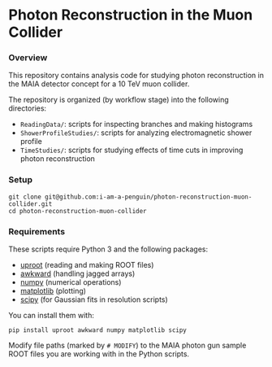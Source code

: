 # Photon Reconstruction in the Muon Collider

### Overview
This repository contains analysis code for studying photon reconstruction in the MAIA detector concept for a 10 TeV muon collider.

The repository is organized (by workflow stage) into the following directories:
- `ReadingData/`: scripts for inspecting branches and making histograms
- `ShowerProfileStudies/`: scripts for analyzing electromagnetic shower profile
- `TimeStudies/`: scripts for studying effects of time cuts in improving photon reconstruction

### Setup
```
git clone git@github.com:i-am-a-penguin/photon-reconstruction-muon-collider.git
cd photon-reconstruction-muon-collider
```

### Requirements

These scripts require Python 3 and the following packages:

- [uproot](https://github.com/scikit-hep/uproot) (reading and making ROOT files)
- [awkward](https://awkward-array.org/) (handling jagged arrays)
- [numpy](https://numpy.org/) (numerical operations)
- [matplotlib](https://matplotlib.org/) (plotting)
- [scipy](https://scipy.org/) (for Gaussian fits in resolution scripts)

You can install them with:
```
pip install uproot awkward numpy matplotlib scipy
```
 Modify file paths (marked by `# MODIFY`) to the MAIA photon gun sample ROOT files you are working with in the Python scripts.
